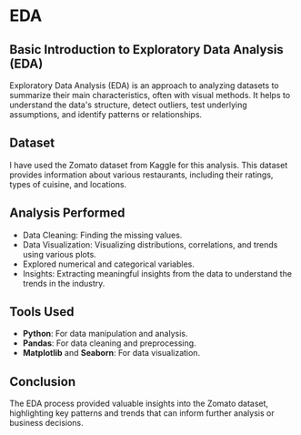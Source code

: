 # EDA

## Basic Introduction to Exploratory Data Analysis (EDA)
Exploratory Data Analysis (EDA) is an approach to analyzing datasets to summarize their main characteristics, often with visual methods. It helps to understand the data's structure, detect outliers, test underlying assumptions, and identify patterns or relationships.

## Dataset
I have used the Zomato dataset from Kaggle for this analysis. This dataset provides information about various restaurants, including their ratings, types of cuisine, and locations.

## Analysis Performed
- Data Cleaning: Finding the missing values.
- Data Visualization: Visualizing distributions, correlations, and trends using various plots.
- Explored numerical and categorical variables.
- Insights: Extracting meaningful insights from the data to understand the trends in the industry.

## Tools Used
- **Python**: For data manipulation and analysis.
- **Pandas**: For data cleaning and preprocessing.
- **Matplotlib** and **Seaborn**: For data visualization.

## Conclusion
The EDA process provided valuable insights into the Zomato dataset, highlighting key patterns and trends that can inform further analysis or business decisions.
